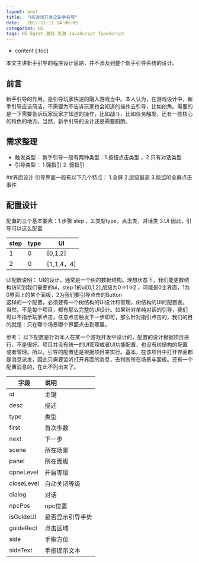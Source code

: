 ```yaml
---
layout: post
title:  "H5游戏开发之新手引导"
date:   2017-11-11 14:06:05
categories: H5
tags: H5 Egret 游戏 页游 JavaScript TypeScript
---
```


* content
{:toc}

本文主讲新手引导的程序设计思路，并不涉及到整个新手引导系统的设计。  



## 前言
  新手引导的作用，是引导玩家快速的融入游戏当中。本人认为，在游戏设计中，新手引导应该简洁，不需要为不告诉玩家也会知道的操作去引导，比如创角。需要的是一下需要告诉玩家玩家才知道的操作，比如战斗，比如任务触发，还有一些核心的特色的地方。当然，新手引导的设计还是需要斟酌。

## 需求整理
- 触发类型：     新手引导一般有两种类型：1.按钮点击类型 ，2.只有对话类型
- 引导类型：   1.强指引 2. 弱指引


##界面设计
引导界面一般有以下几个特点： 1.全屏 2.层级最高 3.能监听全屏点击事件


## 配置设计
配置的三个基本要素：1.步骤 step ，2.类型type，点击类，对话类 3.UI
因此，引导可以这么配置 

step|type|UI|
---|:---|---|
1|0|[0,1,2]|
2|0|[1,1,4，4]|

UI配置说明： UI的设计，通常是一个树的数据结构。理想状态下，我们能更数结构访问到我们需要的ui，step 1的ui[0,1,2],层级为0=>1=>2 ，可能是0主界面，1为0界面上的某个面板，2为我们要引导点击的Button  
这样的一个配置，必须要有一个树结构的UI设计和管理，树结构的UI的配置表。 
当然，不是每个项目，都有那么完整的UI设计。如果针对单纯对话的引导，我们可以不指示玩家点击，任意点击触发下一步即可，那么针对指引点击的，我们的目的就是：只在哪个场景哪个界面点击到哪里。

参考：
以下配置是针对本人在某一个游戏开发中设计的，配置的设计根据项目进行，不是很好。项目并没有统一的UI管理或者UI功能配置，也没有树结构的配置或者管理。所以，引导的配置还是根据项目来实行。基本，在该项目中打开界面都是消息派发，因此只需要监听打开界面的消息，去判断所在场景与面板。还有一个配置消息的，在此不列出来了。 
 
字段 |说明|
---|:---|
id |主键	|
desc|描述|	
type|类型|
first|首次步数|
next|下一步|
scene|所在场景|
panel|	所在面板|
opneLevel|开启等级|
closeLevel|自动关闭等级|
dialog|	对话|
npcPos|npc位置|
isGuideUI	|是否显示引导手势|
guideRect|点击区域|
side|	手指方位
sideText|手指提示文本|
